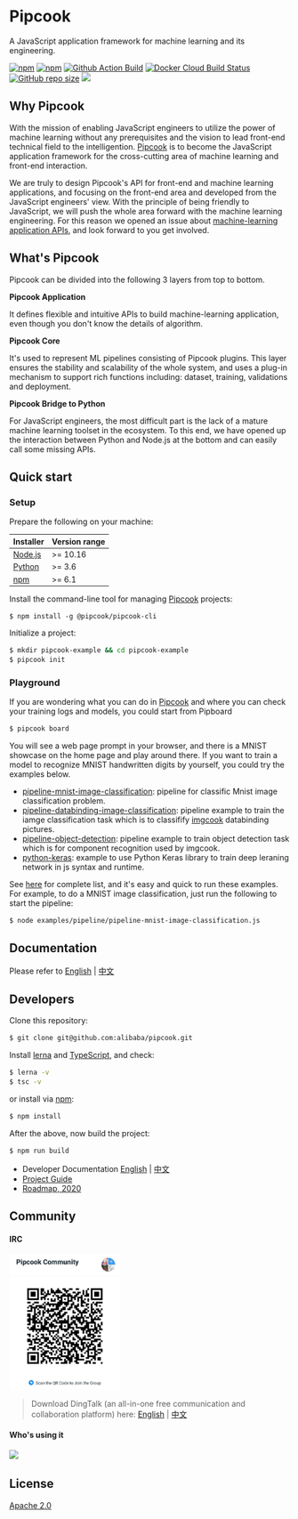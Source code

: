 # Pipcook

A JavaScript application framework for machine learning and its engineering.

<a href="https://www.npmjs.com/package/@pipcook/pipcook-core">
  <img alt="npm" src="https://img.shields.io/npm/dm/@pipcook/pipcook-core"></a>
<a href="https://www.npmjs.com/package/@pipcook/pipcook-core">
  <img alt="npm" src="https://img.shields.io/npm/v/@pipcook/pipcook-core"></a>
<a href="https://github.com/alibaba/pipcook/actions">
  <img alt="Github Action Build" src="https://github.com/alibaba/pipcook/workflows/build/badge.svg?branch=master&event=push"></a>
<a href="https://hub.docker.com/r/pipcook/pipcook">
  <img alt="Docker Cloud Build Status" src="https://img.shields.io/docker/cloud/build/pipcook/pipcook"></a>
<a href="https://github.com/alibaba/pipcook">
  <img alt="GitHub repo size" src="https://img.shields.io/github/repo-size/alibaba/pipcook"></a>
<a href="https://opensource.org/licenses/Apache-2.0">
  <img src="https://img.shields.io/badge/License-Apache%202.0-blue.svg"></a>

## Why Pipcook

With the mission of enabling JavaScript engineers to utilize the power of machine learning without any
prerequisites and the vision to lead front-end technical field to the intelligention. [Pipcook][] is to become
the JavaScript application framework for the cross-cutting area of machine learning and front-end interaction.

We are truly to design Pipcook's API for front-end and machine learning applications, and focusing on the front-end
area and developed from the JavaScript engineers' view. With the principle of being friendly to JavaScript, we will 
push the whole area forward with the machine learning engineering. For this reason we opened an issue about 
[machine-learning application APIs][], and look forward to you get involved.

## What's Pipcook

Pipcook can be divided into the following 3 layers from top to bottom.

__Pipcook Application__

It defines flexible and intuitive APIs to build machine-learning application, even though you don't know the details 
of algorithm.

__Pipcook Core__

It's used to represent ML pipelines consisting of Pipcook plugins. This layer ensures the stability and scalability 
of the whole system, and uses a plug-in mechanism to support rich functions including: dataset, training, validations
and deployment.

__Pipcook Bridge to Python__

For JavaScript engineers, the most difficult part is the lack of a mature machine learning toolset in the ecosystem.
To this end, we have opened up the interaction between Python and Node.js at the bottom and can easily call some 
missing APIs.

## Quick start

### Setup

Prepare the following on your machine:

| Installer   | Version range |
|-------------|---------------|
| [Node.js][] | >= 10.16      |
| [Python][]  | >= 3.6        |
| [npm][]     | >= 6.1        |

Install the command-line tool for managing [Pipcook][] projects:

```shell
$ npm install -g @pipcook/pipcook-cli
```

Initialize a project:

```sh
$ mkdir pipcook-example && cd pipcook-example
$ pipcook init
```

### Playground
If you are wondering what you can do in [Pipcook][] and where you can check your training logs and models, you could start from Pipboard

```sh
$ pipcook board
```

You will see a web page prompt in your browser, and there is a MNIST showcase on the home page and play around there. If you want to train a model to recognize MNIST handwritten digits by yourself, you could try the examples below.

- [pipeline-mnist-image-classification][]: pipeline for classific Mnist image classification problem.
- [pipeline-databinding-image-classification][]: pipeline example to train the iamge classification task which is 
  to classifify [imgcook](https://www.imgcook.com/) databinding pictures.
- [pipeline-object-detection][]: pipeline example to train object detection task which is for component recognition 
  used by imgcook.
- [python-keras][]: example to use Python Keras library to train deep leraning network in js syntax and runtime.

See [here](./example) for complete list, and it's easy and quick to run these examples. For example, to do a MNIST 
image classification, just run the following to start the pipeline:

```sh
$ node examples/pipeline/pipeline-mnist-image-classification.js
```

## Documentation

Please refer to [English](docs/) | [中文](docs/zh-cn/)

## Developers

Clone this repository:

```sh
$ git clone git@github.com:alibaba/pipcook.git
```

Install [lerna][] and [TypeScript][], and check:

```sh
$ lerna -v
$ tsc -v
```

or install via [npm][]:

```sh
$ npm install
```

After the above, now build the project:

```sh
$ npm run build
```

- Developer Documentation [English](docs/tutorials/developer-guide.md) | [中文](docs/zh-cn/tutorials/developer-guide.md)
- [Project Guide](./docs/meta/PROJECT_GUIDE.md)
- [Roadmap, 2020](https://github.com/alibaba/pipcook/issues/30)

## Community

#### IRC

<img width="200" src="./community_qrcode.png">

> Download DingTalk (an all-in-one free communication and collaboration platform) here: [English](https://www.dingtalk.com/static/en/download) | [中文](https://page.dingtalk.com/wow/dingtalk/act/download)

#### Who's using it

<a href="https://www.imgcook.com"><img height="40" src="https://img.alicdn.com/tfs/TB1lle4yQzoK1RjSZFlXXai4VXa-200-64.png"></a>
## License

[Apache 2.0](./LICENSE)

[Pipcook]: https://github.com/alibaba/pipcook
[lerna]: https://github.com/lerna/lerna
[TypeScript]: https://github.com/microsoft/TypeScript
[Node.js]: https://nodejs.org/
[npm]: https://npmjs.com/
[Python]: https://www.python.org/
[machine-learning application APIs]: https://github.com/alibaba/pipcook/issues/33
[pipeline-mnist-image-classification]: example/pipeline/pipeline-mnist-image-classification.js
[pipeline-databinding-image-classification]: example/pipeline/pipeline-databinding-image-classification.js
[pipeline-object-detection]: example/pipeline/pipeline-object-detection.js
[python-keras]: example/python-nodejs/python-keras.js
